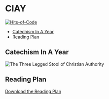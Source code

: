 # CIAY

[![Hits-of-Code](https://hitsofcode.com/github/linusjf/CIAY?branch=main)](https://hitsofcode.com/github/linusjf/CIAY/view?branch=main)

<!-- vim-markdown-toc GFM -->

* [Catechism In A Year](#catechism-in-a-year)
* [Reading Plan](#reading-plan)

<!-- vim-markdown-toc -->
## Catechism In A Year

![The Three Legged Stool of Christian Authority](https://github.com/linusjf/CIAY/blob/main/ThreeLeggedStool.jpg?raw=true)

<!-- vim-markdown-toc -->
## Reading Plan ##

[Download the Reading Plan](https://githubusercontent.com/linusjf/CIAY/main/The_Catechism_in_a_Year_Reading_Plan.pdf)
